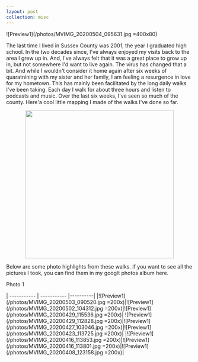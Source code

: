 ```yaml
---
layout: post
collection: misc
---
```

![Preview1](/photos/MVIMG_20200504_095631.jpg =400x80)

The last time I lived in Sussex County was 2001, the year I graduated high school.  In the two decades since, I've always enjoyed my visits back to the area I grew up in.  And, I've always felt that it was a great place to grow up in, but not somewhere I'd want to live again.  The virus has changed that a bit.  And while I wouldn't consider it home again after six weeks of quaratnining with my sister and her family, I am feeling a resurgence in love for my hometown.  This has mainly been facilitated by the long daily walks I've been taking.  Each day I walk for about three hours and listen to podcasts and music.  Over the last six weeks, I've seen so much of the county.  Here'a cool little mapping I made of the walks I've done so far.

<div style="text-align: center"><img src="https://media.giphy.com/media/VG7zRftUQgHfSHiQ79/giphy.gif" width="400" /></div>

Below are some photo highlights from these walks.  If you want to see all the pictures I took, you can find them in my googlt photos album here.

Photo 1

| ----------- | ----------- |----------|
|![Preview1](/photos/MVIMG_20200503_090520.jpg =200x)|![Preview1](/photos/MVIMG_20200502_104312.jpg =200x)|![Preview1](/photos/MVIMG_20200429_115536.jpg =200x)|
![Preview1](/photos/MVIMG_20200429_112828.jpg =200x)|![Preview1](/photos/MVIMG_20200427_103046.jpg =200x)|![Preview1](/photos/MVIMG_20200423_113725.jpg =200x)|
|![Preview1](/photos/MVIMG_20200416_113853.jpg =200x)|![Preview1](/photos/MVIMG_20200416_113801.jpg =200x)|![Preview1](/photos/MVIMG_20200408_123158.jpg =200x)|
